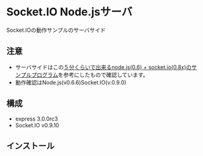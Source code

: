 Socket.IO Node.jsサーバ
=============

Socket.IOの動作サンプルのサーバサイド

注意
-------

* サーバサイドはこの[５分くらいで出来るnode.js(0.6) + socket.io(0.8x)のサンプルプログラム](http://d.hatena.ne.jp/replication/20111108/1320762287)を参考にしたもので確認しています。
* 動作確認はNode.js(v0.6.6)Socket.IO(v.0.9.0)

構成
------------

* express 3.0.0rc3
* Socket.IO v0.9.10

インストール
------------
